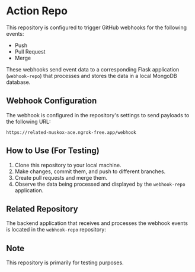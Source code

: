 # Action Repo

This repository is configured to trigger GitHub webhooks for the following events:

-   Push
-   Pull Request
-   Merge

These webhooks send event data to a corresponding Flask application (`webhook-repo`) that processes and stores the data in a local MongoDB database.


## Webhook Configuration

The webhook is configured in the repository's settings to send payloads to the following URL:

`https://related-muskox-ace.ngrok-free.app/webhook`

## How to Use (For Testing)

1. Clone this repository to your local machine.
2. Make changes, commit them, and push to different branches.
3. Create pull requests and merge them.
4. Observe the data being processed and displayed by the `webhook-repo` application.

## Related Repository

The backend application that receives and processes the webhook events is located in the `webhook-repo` repository:


## Note

This repository is primarily for testing purposes.
